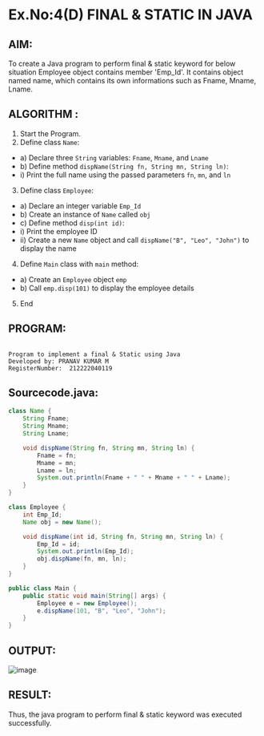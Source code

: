 # Ex.No:4(D) FINAL & STATIC IN JAVA

## AIM:
   To create a Java program to perform final & static keyword for below situation Employee object contains member 'Emp_Id'. It contains object named name, which contains its own informations such as Fname, Mname, Lname.
 
## ALGORITHM :
1.	Start the Program.
2.	Define class `Name`:
-	a) Declare three `String` variables: `Fname`, `Mname`, and `Lname`
-	b) Define method `dispName(String fn, String mn, String ln)`:
-	i) Print the full name using the passed parameters `fn`, `mn`, and `ln`
3.	Define class `Employee`:
-	a) Declare an integer variable `Emp_Id`
-	b) Create an instance of `Name` called `obj`
-	c) Define method `disp(int id)`:
-	i) Print the employee ID
-	ii) Create a new `Name` object and call `dispName("B", "Leo", "John")` to display the name
4.	Define `Main` class with `main` method:
-	a) Create an `Employee` object `emp`
-	b) Call `emp.disp(101)` to display the employee details
5.	End






## PROGRAM:
 ```

Program to implement a final & Static using Java
Developed by: PRANAV KUMAR M
RegisterNumber:  212222040119

```

## Sourcecode.java:


```java
class Name {
    String Fname;
    String Mname;
    String Lname;

    void dispName(String fn, String mn, String ln) {
        Fname = fn;
        Mname = mn;
        Lname = ln;
        System.out.println(Fname + " " + Mname + " " + Lname);
    }
}

class Employee {
    int Emp_Id;
    Name obj = new Name();

    void dispName(int id, String fn, String mn, String ln) {
        Emp_Id = id;
        System.out.println(Emp_Id);
        obj.dispName(fn, mn, ln);
    }
}

public class Main {
    public static void main(String[] args) {
        Employee e = new Employee();
        e.dispName(101, "B", "Leo", "John");
    }
}

```




## OUTPUT:

![image](https://github.com/user-attachments/assets/50a4767a-8bf6-4110-a456-f521d5e2f271)


## RESULT:
Thus, the java program to perform final & static keyword was executed successfully.

